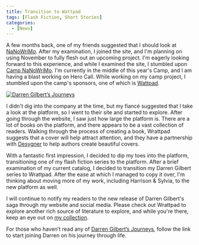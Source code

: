 ```yaml
---
title: Transition to Wattpad
tags: [Flash Fiction, Short Stories]
categories:
  - [News]
---
```

A few months back, one of my friends suggested that I should look at [NaNoWriMo](https://www.nanowrimo.org).  After my examination, I joined the site, and I'm planning on using November to fully flesh out an upcoming project.  I'm eagerly looking forward to this experience, and while I examined the site, I stumbled upon [Camp NaNoWriMo](https://campnanowrimo.org/).  I'm currently in the middle of this year's Camp, and I am having a blast working on Hero Call.  While working on my camp project, I stumbled upon the camp's sponsors, one of which is [Wattpad](httsp://www.wattpad.com). <!-- more --><div class="embedded-image-left">[![Darren Gilbert’s Journeys](./darren-gilbert-journeys.png "Darren Gilbert’s Journeys")](https://www.wattpad.com/story/193730653-darren-gilbert-journeys)</div>
 
I didn't dig into the company at the time, but my fiancé suggested that I take a look at the platform, so I went to their site and started to explore.  After going through the website, I saw just how large the platform is.  There are a lot of books on the platform, and there appears to be a vast collection of readers.  Walking through the process of creating a book, Wrattpad suggests that a cover will help attract attention, and they have a partnership with [Desygner](https://desygner.com) to help authors create beautiful covers.
 
With a fantastic first impression, I decided to dip my toes into the platform, transitioning one of my flash fiction series to the platform.  After a brief examination of my current catalog, I decided to transition my Darren Gilbert series to Wrattpad.  After the ease at which I managed to copy it over, I'm thinking about moving more of my work, including Harrison & Sylvia, to the new platform as well.  
 
I will continue to notify my readers to the new release of Darren Gilbert's saga through my website and social media.  Please check out Wrattpad to explore another rich source of literature to explore, and while you're there, keep an eye out on [my collection](https://www.wattpad.com/user/StevenMeehan).

For those who haven’t read any of [Darren Gilbert’s Journeys](https://www.wattpad.com/story/193730653-darren-gilbert-journeys), follow the link to start joining Darren on his journey through life.